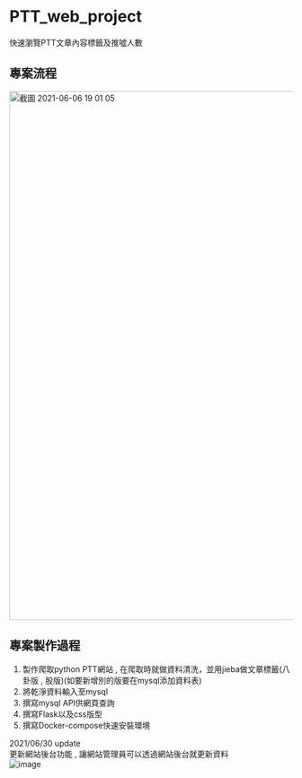 # PTT_web_project
快速瀏覽PTT文章內容標籤及推噓人數
## 專案流程
<img width="942" alt="截圖 2021-06-06 19 01 05" src="https://user-images.githubusercontent.com/58453878/131379915-b536714b-33a1-43f2-9774-7b82692e72c5.png">

## 專案製作過程  
1. 製作爬取python PTT網站 , 在爬取時就做資料清洗，並用jieba做文章標籤(八卦版 , 股版)(如要新增別的版要在mysql添加資料表)  
2. 將乾淨資料輸入至mysql   
3. 撰寫mysql API供網頁查詢  
4. 撰寫Flask以及css版型  
5. 撰寫Docker-compose快速安裝環境  


2021/06/30 update   
更新網站後台功能 , 讓網站管理員可以透過網站後台就更新資料  
![image](https://user-images.githubusercontent.com/58453878/131380945-0033f4c6-f59c-43fb-8a7f-20569b9de421.png)

